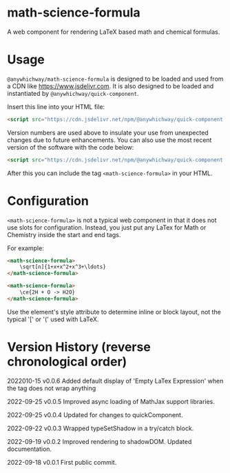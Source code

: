 # math-science-formula
A web component for rendering LaTeX based math and chemical formulas.

# Usage

`@anywhichway/math-science-formula` is designed to be loaded and used from a CDN like https://www.jsdelivr.com. It is also designed
to be loaded and instantiated by `@anywhichway/quick-component`.

Insert this line into your HTML file:

```html
<script src="https://cdn.jsdelivr.net/npm/@anywhichway/quick-component.js" component="https://cdn.jsdelivr.net/npm/@anywhichway/math-science-formula@0.0.5"></script>
```

Version numbers are used above to insulate your use from unexpected changes due to future enhancements. You can also use
the most recent version of the software with the code below:

```html
<script src="https://cdn.jsdelivr.net/npm/@anywhichway/quick-component.js" component="https://cdn.jsdelivr.net/npm/@anywhichway/math-science-formula"></script>
```

After this you can include the tag `<math-science-formula>` in your HTML.

# Configuration

`<math-science-formula>` is not a typical web component in that it does not use slots for configuration. Instead, you just put
any LaTex for Math or Chemistry inside the start and end tags.

For example:

```html
<math-science-formula>
    \sqrt[n]{1+x+x^2+x^3+\ldots}
</math-science-formula>
```

```html
<math-science-formula>
    \ce{2H + O -> H2O}
</math-science-formula>
```

Use the element's style attribute to determine inline or block layout, not the typical '[' or '(' used with LaTeX.

# Version History (reverse chronological order)

2022010-15 v0.0.6 Added default display of 'Empty LaTex Expression' when the tag does not wrap anything

2022-09-25 v0.0.5 Improved async loading of MathJax support libraries.

2022-09-25 v0.0.4 Updated for changes to quickComponent.

2022-09-22 v0.0.3 Wrapped typeSetShadow in a try/catch block.

2022-09-19 v0.0.2 Improved rendering to shadowDOM. Updated documentation.

2022-09-18 v0.0.1 First public commit.
